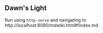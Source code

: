 ## Dawn's Light


Run using `http-serve` and navigating to http://localhost:8080/mdwiki.html#!index.md
